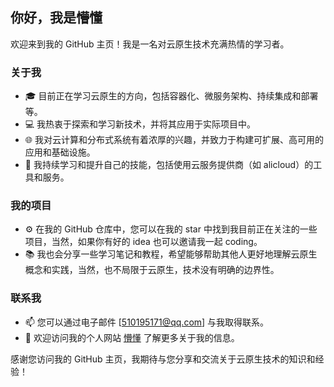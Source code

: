## 你好，我是懵懂

欢迎来到我的 GitHub 主页！我是一名对云原生技术充满热情的学习者。

### 关于我

- 🎓 目前正在学习云原生的方向，包括容器化、微服务架构、持续集成和部署等。
- 💻 我热衷于探索和学习新技术，并将其应用于实际项目中。
- 🌐 我对云计算和分布式系统有着浓厚的兴趣，并致力于构建可扩展、高可用的应用和基础设施。
- 🌱 我持续学习和提升自己的技能，包括使用云服务提供商（如 alicloud）的工具和服务。

### 我的项目

- ⚙️ 在我的 GitHub 仓库中，您可以在我的 star 中找到我目前正在关注的一些项目，当然，如果你有好的 idea 也可以邀请我一起 coding。
- 📚 我也会分享一些学习笔记和教程，希望能够帮助其他人更好地理解云原生概念和实践，当然，也不局限于云原生，技术没有明确的边界性。

### 联系我

- 📫 您可以通过电子邮件 [510195171@qq.com] 与我取得联系。
- 🔗 欢迎访问我的个人网站 [懵懂](https://www.yuque.com/mungdong) 了解更多关于我的信息。

感谢您访问我的 GitHub 主页，我期待与您分享和交流关于云原生技术的知识和经验！
